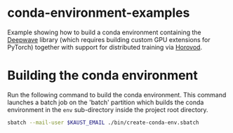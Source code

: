 # conda-environment-examples

Example showing how to build a conda environment containing the [Deepwave](https://github.com/ar4/deepwave) library (which requires building custom GPU extensions for PyTorch) together with support for distributed training via [Horovod](https://github.com/horovod/horovod).

# Building the conda environment

Run the following command to build the conda environment. This command launches a batch job on the 'batch' partition which builds the conda environment in the `env` sub-directory inside the project root directory.

```bash
sbatch --mail-user $KAUST_EMAIL ./bin/create-conda-env.sbatch
```


